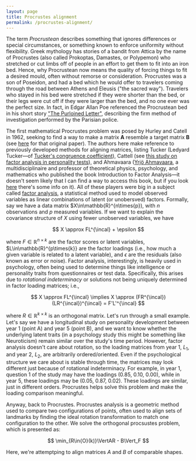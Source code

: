 ```yaml
---
layout: page
title: Procrustes alignment
permalink: /procrustes-alignment/
---
```


The term _Procrustean_ describes something that ignores differences or special circumstances, or something known to enforce uniformity without flexibility. Greek mythology has stories of a bandit from Attica by the name of Procrustes (also called Prokoptas, Damastes, or Polypemon) who stretched or cut limbs off of people in an effort to get them to fit into an iron bed. Hence, why Procrustean now means the quality of forcing things to fit a desired mould, often without remorse or consideration. Procrustes was a son of Poseidon, and had a bed which he would offer to travelers coming through the road between Athens and Eleusis ("the sacred way"). Travelers who stayed in his bed were stretched if they were shorter than the bed, or their legs were cut off if they were larger than the bed, and no one ever was the perfect size. In fact, in Edgar Allan Poe referenced the Procrustean bed in his short story ["The Purloined Letter"](https://poestories.com/read/purloined), describing the firm method of investigation performed by the Parisian police. 

The first mathematical Procrustes problem was posed by Hurley and Catell in 1962, seeking to find a way to make a matrix $\boldsymbol{A}$ resemble a target matrix $\boldsymbol{B}$ (see [here](https://onlinelibrary.wiley.com/doi/10.1002/bs.3830070216) for that original paper). The authors here make reference to previously developed methods for aligning matrices, listing Tucker (Ledyard Tucker&mdash;of [Tucker's congruence coefficient](https://en.wikipedia.org/wiki/Congruence_coefficient)), Cattell (see [this study on factor analysis in personality tests](https://psycnet.apa.org/record/1956-02450-001)), and Ahmavaara ([Yrjö Ahmavaara](https://fi.wikipedia.org/wiki/Yrj%C3%B6_Ahmavaara), a multidisciplinaire and professor of theoretical physics, psychology, and mathematics who published the book Introduction to Factor Analysis&mdash;it doesn't seem likely that I can find a way to access this book, but if you look [here](https://www.cambridge.org/core/journals/psychometrika/article/abs/y-ahmavaara-and-t-markkanen-the-unified-factor-model-its-position-in-psychometric-theory-and-application-to-sociological-alcohol-study-vol-7-helsinki-the-finnish-foundation-for-alcohol-studies-1958-pp-187-stockholm-almqvist-and-wiksell-distributors/8FE3C993BEDABD9C603D67B38FD63A7C) there's some info on it). All of these players were big in a subject called [factor analysis](https://www.hawaii.edu/powerkills/UFA.HTM), a statistical method used to model observed variables as linear combinations of latent (or unobersved) factors. Formally, say we have a data matrix $X\in\mathbb{R}^{n\times{p}), with $n$ observations and $p$ measured variables. If we want to explain the covariance structure of $X$ using fewer unobserved variables, we have 

$$
X \approx FL^{\incal} + \epsilon
$$

where $F\in\mathbb{R}^{n\times{k}}$ are the factor scores or latent variables, $L\in\mathbb{R}^{p\times{k}} are the factor loadings (i.e., how much a given variable is related to a latent variable), and $\epsilon$ are the residuals (also known as error or noise). Factor analysis, interestingly, is heavily used in psychology, often being used to determine things like intelligence or personality traits from questionnaires or test data. Specifically, this arises due to _rotational indeterminacy_ or solutions not being uniquely determined in factor loading matrices; i.e., 

$$
X \approx FL^{\incal} \implies X \approx (FR^{\incal})(LR^{\incal})^{\incal} = F'L'^{\incal}
$$

where $R\in\mathbb{R}^{k\times{k}}$ is an orthogonal matrix. Let's run through a small example. Let's say we have a longitudinal study on personality development between year 1 (point A) and year 5 (point B), and we want to know whether the underlying latent traits (in a psychology study this might be something like Neuroticism) remain similar over the study's time period. However, factor analysis doesn't care about rotation, so the loading matrices from year 1, $L_1$, and year 2, $L_2$, are arbitrarily ordered/oriented. Even if the psychological structure we care about is stable through time, the matrices may look different just because of rotational indeterminacy. For example, in year 1, question 1 of the study may have the loadings (0.85, 0.10, 0.00), while in year 5, these loadings may be (0.05, 0.87, 0.02). These loadings are similar, just in different orders. Procrustes helps solve this problem and make the loading comparison meaningful. 

Anyway, back to Procrustes. Procrustes analysis is a geometric method used to compare two configurations of points, often used to align sets of landmarks by finding the ideal rotation transformation to match one configuration to the other. We solve the orthogonal procsustes problem, which is presented as:

$$
\min_{R\in{O}(k)}\VertAR - B\Vert_F
$$

Here, we're attemptping to align matrices $A$ and $B$ of comparable shapes. 

